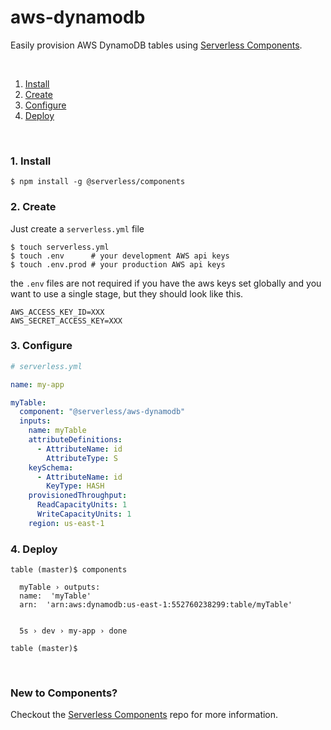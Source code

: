 # aws-dynamodb

Easily provision AWS DynamoDB tables using [Serverless Components](https://github.com/serverless/components).

&nbsp;

1. [Install](#1-install)
2. [Create](#2-create)
3. [Configure](#3-configure)
4. [Deploy](#4-deploy)

&nbsp;


### 1. Install

```shell
$ npm install -g @serverless/components
```

### 2. Create

Just create a `serverless.yml` file

```shell
$ touch serverless.yml
$ touch .env      # your development AWS api keys
$ touch .env.prod # your production AWS api keys
```

the `.env` files are not required if you have the aws keys set globally and you want to use a single stage, but they should look like this.

```
AWS_ACCESS_KEY_ID=XXX
AWS_SECRET_ACCESS_KEY=XXX
```


### 3. Configure

```yml
# serverless.yml

name: my-app

myTable:
  component: "@serverless/aws-dynamodb"
  inputs:
    name: myTable
    attributeDefinitions:
      - AttributeName: id
        AttributeType: S
    keySchema:
      - AttributeName: id
        KeyType: HASH
    provisionedThroughput:
      ReadCapacityUnits: 1
      WriteCapacityUnits: 1
    region: us-east-1
```

### 4. Deploy

```shell
table (master)$ components

  myTable › outputs:
  name:  'myTable'
  arn:  'arn:aws:dynamodb:us-east-1:552760238299:table/myTable'


  5s › dev › my-app › done

table (master)$
```

&nbsp;

### New to Components?

Checkout the [Serverless Components](https://github.com/serverless/components) repo for more information.

